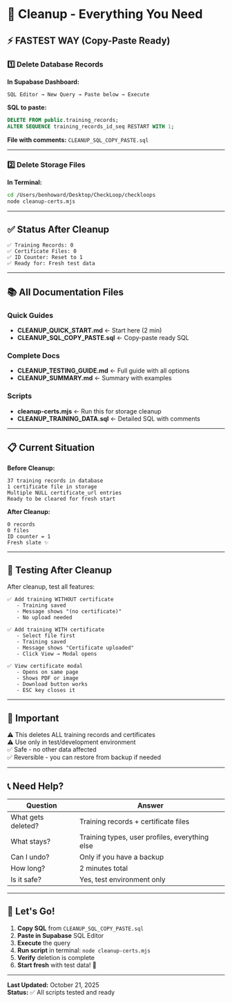 # 🧹 Cleanup - Everything You Need

## ⚡ FASTEST WAY (Copy-Paste Ready)

### 1️⃣ Delete Database Records

**In Supabase Dashboard:**
```
SQL Editor → New Query → Paste below → Execute
```

**SQL to paste:**
```sql
DELETE FROM public.training_records;
ALTER SEQUENCE training_records_id_seq RESTART WITH 1;
```

**File with comments:** `CLEANUP_SQL_COPY_PASTE.sql`

---

### 2️⃣ Delete Storage Files

**In Terminal:**
```bash
cd /Users/benhoward/Desktop/CheckLoop/checkloops
node cleanup-certs.mjs
```

---

## ✅ Status After Cleanup

```
✅ Training Records: 0
✅ Certificate Files: 0
✅ ID Counter: Reset to 1
✅ Ready for: Fresh test data
```

---

## 📚 All Documentation Files

### Quick Guides
- **CLEANUP_QUICK_START.md** ← Start here (2 min)
- **CLEANUP_SQL_COPY_PASTE.sql** ← Copy-paste ready SQL

### Complete Docs
- **CLEANUP_TESTING_GUIDE.md** ← Full guide with all options
- **CLEANUP_SUMMARY.md** ← Summary with examples

### Scripts
- **cleanup-certs.mjs** ← Run this for storage cleanup
- **CLEANUP_TRAINING_DATA.sql** ← Detailed SQL with comments

---

## 📋 Current Situation

**Before Cleanup:**
```
37 training records in database
1 certificate file in storage
Multiple NULL certificate_url entries
Ready to be cleared for fresh start
```

**After Cleanup:**
```
0 records
0 files
ID counter = 1
Fresh slate ✨
```

---

## 🎯 Testing After Cleanup

After cleanup, test all features:

```
✅ Add training WITHOUT certificate
   - Training saved
   - Message shows "(no certificate)"
   - No upload needed

✅ Add training WITH certificate
   - Select file first
   - Training saved
   - Message shows "Certificate uploaded"
   - Click View → Modal opens

✅ View certificate modal
   - Opens on same page
   - Shows PDF or image
   - Download button works
   - ESC key closes it
```

---

## 🚨 Important

⚠️ This deletes ALL training records and certificates  
⚠️ Use only in test/development environment  
✅ Safe - no other data affected  
✅ Reversible - you can restore from backup if needed  

---

## 📞 Need Help?

| Question | Answer |
|----------|--------|
| What gets deleted? | Training records + certificate files |
| What stays? | Training types, user profiles, everything else |
| Can I undo? | Only if you have a backup |
| How long? | 2 minutes total |
| Is it safe? | Yes, test environment only |

---

## 🚀 Let's Go!

1. **Copy SQL** from `CLEANUP_SQL_COPY_PASTE.sql`
2. **Paste in Supabase** SQL Editor
3. **Execute** the query
4. **Run script** in terminal: `node cleanup-certs.mjs`
5. **Verify** deletion is complete
6. **Start fresh** with test data! 🎉

---

**Last Updated:** October 21, 2025  
**Status:** ✅ All scripts tested and ready
